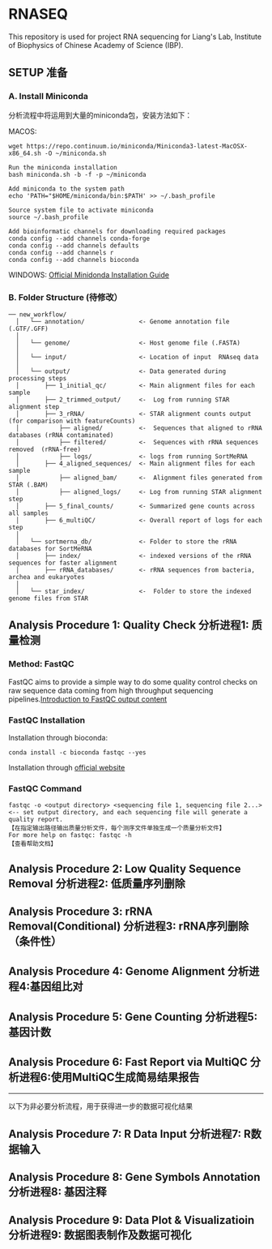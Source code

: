 # RNASEQ
This repository is used for project RNA sequencing for Liang's Lab, Institute of Biophysics of Chinese Academy of Science (IBP).
## SETUP 准备
### A. Install Miniconda 
分析流程中将运用到大量的miniconda包，安装方法如下：

MACOS:
```
wget https://repo.continuum.io/miniconda/Miniconda3-latest-MacOSX-x86_64.sh -O ~/miniconda.sh

Run the miniconda installation
bash miniconda.sh -b -f -p ~/miniconda

Add miniconda to the system path
echo 'PATH="$HOME/miniconda/bin:$PATH' >> ~/.bash_profile

Source system file to activate miniconda
source ~/.bash_profile

Add bioinformatic channels for downloading required packages
conda config --add channels conda-forge
conda config --add channels defaults
conda config --add channels r
conda config --add channels bioconda
```
WINDOWS:
[Official Minidonda Installation Guide](https://docs.conda.io/projects/conda/en/latest/user-guide/install/windows.html)
### B. Folder Structure (待修改）
```
── new_workflow/
  │   └── annotation/               <- Genome annotation file (.GTF/.GFF)
  │  
  │   └── genome/                   <- Host genome file (.FASTA)
  │  
  │   └── input/                    <- Location of input  RNAseq data
  │  
  │   └── output/                   <- Data generated during processing steps
  │       ├── 1_initial_qc/         <- Main alignment files for each sample
  │       ├── 2_trimmed_output/     <-  Log from running STAR alignment step
  │       ├── 3_rRNA/               <- STAR alignment counts output (for comparison with featureCounts)
  │           ├── aligned/          <-  Sequences that aligned to rRNA databases (rRNA contaminated)
  │           ├── filtered/         <-  Sequences with rRNA sequences removed  (rRNA-free)
  │           ├── logs/             <- logs from running SortMeRNA
  │       ├── 4_aligned_sequences/  <- Main alignment files for each sample
  │           ├── aligned_bam/      <-  Alignment files generated from STAR (.BAM)
  │           ├── aligned_logs/     <- Log from running STAR alignment step
  │       ├── 5_final_counts/       <- Summarized gene counts across all samples
  │       ├── 6_multiQC/            <- Overall report of logs for each step
  │  
  │   └── sortmerna_db/             <- Folder to store the rRNA databases for SortMeRNA
  │       ├── index/                <- indexed versions of the rRNA sequences for faster alignment
  │       ├── rRNA_databases/       <- rRNA sequences from bacteria, archea and eukaryotes
  │  
  │   └── star_index/               <-  Folder to store the indexed genome files from STAR 
```
## Analysis Procedure 1: Quality Check 分析进程1: 质量检测
### Method: FastQC
FastQC aims to provide a simple way to do some quality control checks on raw sequence data coming from high throughput sequencing pipelines.[Introduction to FastQC output content](https://zhuanlan.zhihu.com/p/20731723)  
### FastQC Installation
Installation through bioconda:  
```
conda install -c bioconda fastqc --yes
```
Installation through [official website](https://www.bioinformatics.babraham.ac.uk/projects/fastqc/)  
### FastQC Command
```
fastqc -o <output directory> <sequencing file 1, sequencing file 2...>   <-- set output directory, and each sequencing file will generate a quality report.  
【在指定输出路径输出质量分析文件，每个测序文件单独生成一个质量分析文件】  
For more help on fastqc: fastqc -h  
【查看帮助文档】
```


## Analysis Procedure 2: Low Quality Sequence Removal 分析进程2: 低质量序列删除
## Analysis Procedure 3: rRNA Removal(Conditional) 分析进程3: rRNA序列删除（条件性）
## Analysis Procedure 4: Genome Alignment 分析进程4:基因组比对
## Analysis Procedure 5: Gene Counting 分析进程5:基因计数
## Analysis Procedure 6: Fast Report via MultiQC 分析进程6:使用MultiQC生成简易结果报告
---
以下为非必要分析流程，用于获得进一步的数据可视化结果
## Analysis Procedure 7: R Data Input 分析进程7: R数据输入
## Analysis Procedure 8: Gene Symbols Annotation 分析进程8: 基因注释
## Analysis Procedure 9: Data Plot & Visualizatioin 分析进程9: 数据图表制作及数据可视化







